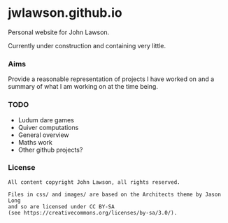 # jwlawson.github.io

Personal website for John Lawson.

Currently under construction and containing very little.

### Aims

Provide a reasonable representation of projects I have worked on and a summary
of what I am working on at the time being.

### TODO

* Ludum dare games
* Quiver computations
* General overview
* Maths work
* Other github projects?

### License

    All content copyright John Lawson, all rights reserved.

    Files in css/ and images/ are based on the Architects theme by Jason Long
    and so are licensed under CC BY-SA
    (see https://creativecommons.org/licenses/by-sa/3.0/).
